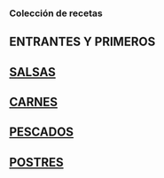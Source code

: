 ### Colección de recetas 


## ENTRANTES Y PRIMEROS

<a href="https://RecetasDeLosGarcia.github.io/CAMBIAR/">

## SALSAS

## CARNES

## PESCADOS

## POSTRES
